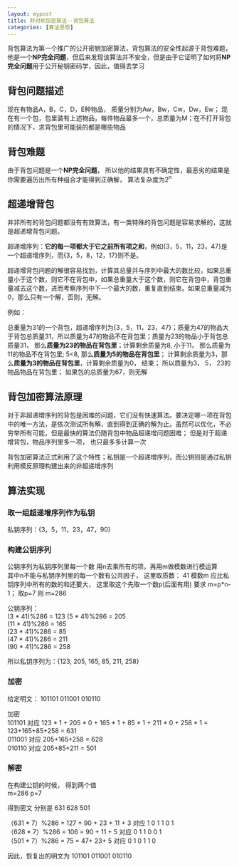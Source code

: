 ```yaml
---
layout: mypost
title: 非对称加密算法--背包算法
categories: [算法思想]
---
```


背包算法为第一个推广的公开密钥加密算法，背包算法的安全性起源于背包难题，他是一个**NP完全问题**，但后来发现该算法并不安全，但是由于它证明了如何将**NP完全问题**用于公开秘钥密码学，因此，值得去学习

## 背包问题描述

现在有物品A，B，C，D，E种物品， 质量分别为Aw，Bw，Cw，Dw，Ew； 现在有一个包，包里装有上述物品，每件物品最多一个，总质量为M；在不打开背包的情况下，求背包里可能装的都是哪些物品


## 背包难题

由于背包问题是一个**NP完全问题**， 所以他的结果具有不确定性，最恶劣的结果是你需要遍历出所有种组合才能得到正确解， 算法复杂度为2<sup>n</sup>

## 超递增背包

并非所有的背包问题都没有有效算法，有一类特殊的背包问题是容易求解的，这就是超递增背包问题。

超递增序列：**它的每一项都大于它之前所有项之和**，例如{3，5，11，23，47}是一个超递增序列，而{3，5，8，12，17}则不是。

超递增背包问题的解很容易找到，计算其总量并与序列中最大的数比较，如果总重量小于这个数，则它不在背包中，如果总重量大于这个数，则它在背包中，背包重量减去这个数，进而考察序列中下一个最大的数，重复直到结束。如果总重量减为0，那么只有一个解，否则，无解。

例如：

总重量为31的一个背包，超递增序列为{3，5，11，23，47}；质量为47的物品大于背包总质量31，所以质量为47的物品不在背包里；质量为23的物品小于背包总质量31， 那么**质量为23的物品在背包里**；计算剩余质量为8, 小于11， 那么质量为11的物品不在背包里; 5<8, 那么**质量为5的物品在背包里**； 计算剩余质量为3，那么**质量为3的物品在背包里**，计算剩余质量为0， 结束； 所以质量为3， 5， 23的物品物品在背包里；
如果包的总质量为67，则无解

## 背包加密算法原理

对于非超递增序列的背包是困难的问题，它们没有快速算法。要决定哪一项在背包中的唯一方法，是依次测试所有解，直到得到正确的解为止。虽然可以优化，不必穷举所有可能，但是最快的算法仍随背包中物品超递增问题困难； 但是对于超递增背包，物品序列里多一项， 也只最多多计算一次

背包加密算法正式利用了这个特性；私钥是一个超递增序列，而公钥则是通过私钥利用模反原理构建出来的非超递增序列

## 算法实现

### 取一组超递增序列作为私钥

私钥序列：{3，5，11，23，47，90}

### 构建公钥序列

公钥序列为私钥序列里每一个数 用n去乘所有的项，再用m做模数进行模运算  
其中n不能与私钥序列里的每一个数有公共因子， 这里取质数： 41
模数m 应比私钥序列中所有的数的和还要大， 这里取这个先取一个数p(后面有用) 要求 m=p*n-1； 取p=7 则 m=286

公钥序列：  
(3 * 41)%286 = 123
(5 * 41)%286 = 205  
(11 * 41)%286 = 165  
(23 * 41)%286 = 85  
(47 * 41)%286 = 211  
(90 * 41)%286 = 258  

所以私钥序列为：{123, 205, 165, 85, 211, 258}

### 加密
 给定明文： 101101 011001 010110

 加密  
 101101 对应 123 * 1 + 205 * 0 + 165 * 1 + 85 * 1 + 211 * 0 + 258 * 1 = 123+165+85+258 = 631  
 011001 对应 205+165+258 = 628  
 010110 对应 205+85+211 = 501

### 解密

在构建公钥的时候， 得到两个值  
m=286  p=7

得到密文 分别是 631 628 501

（631 * 7）%286 = 127 = 90 + 23 + 11 + 3 对应 1 0 1 1 0 1  
（628 * 7）%286 = 106 = 90 + 11 + 5 对应 0 1 1 0 0 1  
（501 * 7）%286 = 75 = 47+ 23+ 5 对应 0 1 0 1 1 0

因此，恢复出的明文为
101101 011001 010110

